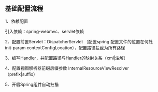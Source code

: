 ## 基础配置流程

1、依赖配置

引入依赖：spring-webmvc、servlet依赖

2、配置前置Servlet：DispatcherServlet （配置spring 配置文件的位置在何处 init-param contextConfigLocation），配置路径拦截为所有路径

3、编写Handler，并配置路径与Handler的映射关系（xml|注解）

4、配置视图解析器前缀后缀参数 InternalResourceViewResolver（prefix|suffix）

5、开启Spring组件自动扫描



